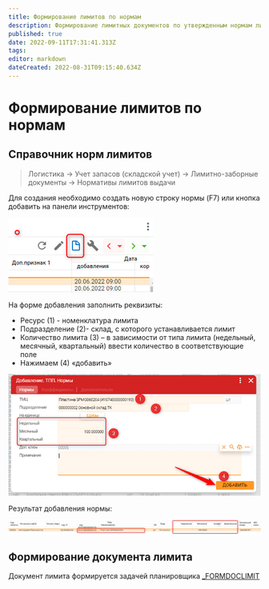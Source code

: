 ```yaml
---
title: Формирование лимитов по нормам
description: Формирование лимитных документов по утвержденным нормам лимитов
published: true
date: 2022-09-11T17:31:41.313Z
tags: 
editor: markdown
dateCreated: 2022-08-31T09:15:40.634Z
---
```


# Формирование лимитов по нормам

## Справочник норм лимитов

>Логистика → Учет запасов (складской учет) → Лимитно-заборные документы → Нормативы лимитов выдачи

Для создания необходимо создать новую строку нормы (F7) или кнопка добавить на панели инструментов:

![](<../../../assets/1 (54)1.png>)

На форме добавления заполнить реквизиты:

* Ресурс (1) - номенклатура лимита
* Подразделение (2)- склад, с которого устанавливается лимит
* Количество лимита (3) – в зависимости от типа лимита (недельный, месячный, квартальный) ввести количество в соответствующие поле
* Нажимаем (4) «добавить»

![](<../../../assets/2 (47)1.png>)

Результат добавления нормы:

![](<../../../assets/3 (29)1.png>)

## Формирование документа лимита

Документ лимита формируется задачей планировщика [\_FORMDOCLIMIT](../../../administrirovanie/planirovshik-zadach/\_formdoclimit.md)
